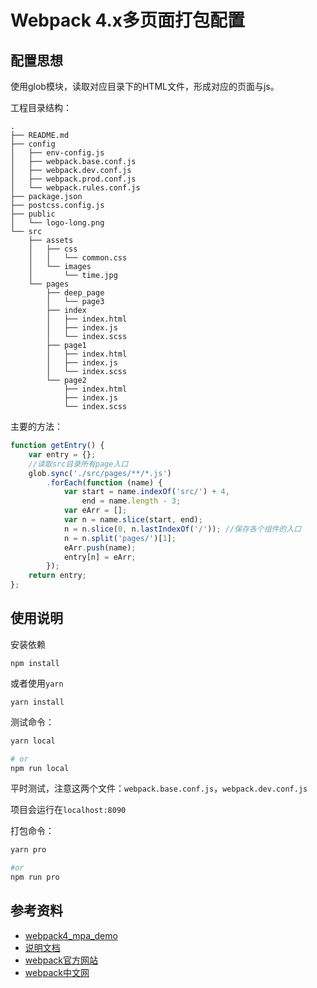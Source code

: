 # Webpack 4.x多页面打包配置

## 配置思想

使用glob模块，读取对应目录下的HTML文件，形成对应的页面与js。



工程目录结构：

```
.
├── README.md
├── config
│   ├── env-config.js
│   ├── webpack.base.conf.js
│   ├── webpack.dev.conf.js
│   ├── webpack.prod.conf.js
│   └── webpack.rules.conf.js
├── package.json
├── postcss.config.js
├── public
│   └── logo-long.png
└── src
    ├── assets
    │   ├── css
    │   │   └── common.css
    │   └── images
    │       └── time.jpg
    └── pages
        ├── deep_page
        │   └── page3
        ├── index
        │   ├── index.html
        │   ├── index.js
        │   └── index.scss
        ├── page1
        │   ├── index.html
        │   ├── index.js
        │   └── index.scss
        └── page2
            ├── index.html
            ├── index.js
            └── index.scss
```



主要的方法：

```js
function getEntry() {
    var entry = {};
    //读取src目录所有page入口
    glob.sync('./src/pages/**/*.js')
        .forEach(function (name) {
            var start = name.indexOf('src/') + 4,
                end = name.length - 3;
            var eArr = [];
            var n = name.slice(start, end);
            n = n.slice(0, n.lastIndexOf('/')); //保存各个组件的入口 
            n = n.split('pages/')[1];
            eArr.push(name);
            entry[n] = eArr;
        });
    return entry;
};
```



## 使用说明

安装依赖

```
npm install	
```

或者使用`yarn`

```
yarn install
```



测试命令：

```bash
yarn local

# or
npm run local
```

平时测试，注意这两个文件：`webpack.base.conf.js`，`webpack.dev.conf.js`

项目会运行在`localhost:8090`



打包命令：

```bash
yarn pro

#or
npm run pro
```



## 参考资料

- [webpack4_mpa_demo](https://github.com/Blubiubiu/webpack4_mpa_demo)
- [说明文档](https://juejin.im/post/5b9116086fb9a05d05307e96)
- [webpack官方网站](https://webpack.js.org)
- [webpack中文网](https://www.webpackjs.com/)